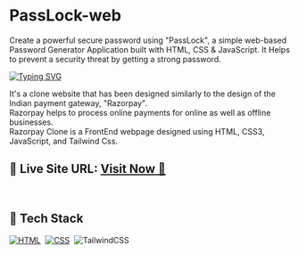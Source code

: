 # PassLock-web
Create a powerful secure password using "PassLock", a simple web-based Password Generator Application built with HTML, CSS &amp; JavaScript. It Helps to prevent a security threat by getting a strong password. 

[![Typing SVG](https://readme-typing-svg.demolab.com?font=Shadows+Into+Light&pause=1000&color=F1F7F4&width=441&height=55&lines=Glad+to+see+you+here+inside+my+Repo-%22Razorpay_clone%22)](https://git.io/typing-svg)

It's a clone website that has been designed similarly to the design of the Indian payment gateway, "Razorpay". <br>
Razorpay helps to process online payments for online as well as offline businesses.<br>
Razorpay Clone is a FrontEnd webpage designed using HTML, CSS3, JavaScript, and Tailwind Css.


## 📌 **Live Site URL:** <a href="https://passlock-web.netlify.app/">**Visit Now** 🚀</a>

<br>

## 📌 Tech Stack

[![HTML](https://img.shields.io/badge/html5%20-%23E34F26.svg?&style=for-the-badge&logo=html5&logoColor=white)](https://github.com/prakash-naikwadi)&nbsp;
[![CSS](https://img.shields.io/badge/css3%20-%231572B6.svg?&style=for-the-badge&logo=css3&logoColor=white)](https://github.com/prakash-naikwadi)&nbsp;
<img alt="TailwindCSS" src="https://img.shields.io/badge/Tailwind_CSS-38B2AC?style=for-the-badge&logo=tailwind-css&logoColor=white"/>&nbsp;
<br>
<br>



